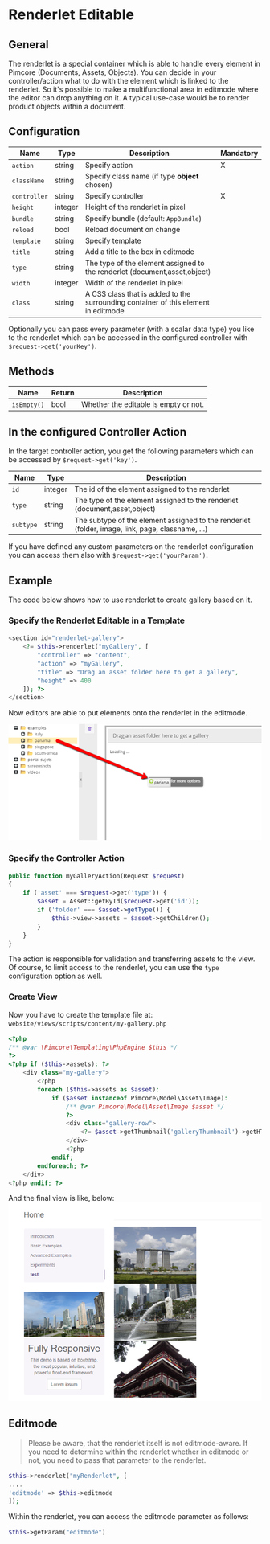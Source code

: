 # Renderlet Editable

## General

The renderlet is a special container which is able to handle every element in Pimcore (Documents, Assets, Objects).
You can decide in your controller/action what to do with the element which is linked to the renderlet.
So it's possible to make a multifunctional area in editmode where the editor can drop anything on it.
A typical use-case would be to render product objects within a document. 

## Configuration

| Name           | Type      | Description                                                                        | Mandatory   |
|----------------|-----------|------------------------------------------------------------------------------------|-------------|
| `action`       | string    | Specify action                                                                     | X           |
| `className`    | string    | Specify class name (if type **object** chosen)                                     |             |
| `controller`   | string    | Specify controller                                                                 | X           |
| `height`       | integer   | Height of the renderlet in pixel                                                   |             |
| `bundle`       | string    | Specify bundle (default: `AppBundle`)                                              |             |
| `reload`       | bool      | Reload document on change                                                          |             |
| `template`     | string    | Specify template                                                                   |             |
| `title`        | string    | Add a title to the box in editmode                                                 |             |
| `type`         | string    | The type of the element assigned to the renderlet (document,asset,object)          |             |
| `width`        | integer   | Width of the renderlet in pixel                                                    |             |
| `class`        | string    | A CSS class that is added to the surrounding container of this element in editmode |             |

Optionally you can pass every parameter (with a scalar data type) you like to the renderlet which can be accessed in 
the configured controller with `$request->get('yourKey')`.

## Methods

| Name            | Return    | Description                                                 |
|-----------------|-----------|-------------------------------------------------------------|
| `isEmpty()`     | bool      | Whether the editable is empty or not.                       |

## In the configured Controller Action

In the target controller action, you get the following parameters which can be accessed by `$request->get('key')`.

| Name       | Type                   | Description                                                                                      |
|------------|------------------------|--------------------------------------------------------------------------------------------------|
| `id`       | integer                | The id of the element assigned to the renderlet                                                  |
| `type`     | string                 | The type of the element assigned to the renderlet (document,asset,object)                        |
| `subtype`  | string                 | The subtype of the element assigned to the renderlet (folder, image, link, page, classname, ...) |

If you have defined any custom parameters on the renderlet configuration you can access them also with `$request->get('yourParam')`.

## Example

The code below shows how to use renderlet to create gallery based on it. 

### Specify the Renderlet Editable in a Template

```php
<section id="renderlet-gallery">
    <?= $this->renderlet("myGallery", [
        "controller" => "content",
        "action" => "myGallery",
        "title" => "Drag an asset folder here to get a gallery",
        "height" => 400
    ]); ?>
</section>
```

Now editors are able to put elements onto the renderlet in the editmode.

![Renderlet gallery - editmode](../../img/editables_renderlet_gallery_example_editmode.png)

### Specify the Controller Action

```php
public function myGalleryAction(Request $request)
{
    if ('asset' === $request->get('type')) {
        $asset = Asset::getById($request->get('id'));
        if ('folder' === $asset->getType()) {
            $this->view->assets = $asset->getChildren();
        }
    }
}
```

The action is responsible for validation and transferring assets to the view.
Of course, to limit access to the renderlet, you can use the `type` configuration option as well. 

### Create View

Now you have to create the template file at: `website/views/scripts/content/my-gallery.php`

```php
<?php
/** @var \Pimcore\Templating\PhpEngine $this */
?>
<?php if ($this->assets): ?>
    <div class="my-gallery">
        <?php
        foreach ($this->assets as $asset):
            if ($asset instanceof Pimcore\Model\Asset\Image):
                /** @var Pimcore\Model\Asset\Image $asset */
                ?>
                <div class="gallery-row">
                    <?= $asset->getThumbnail('galleryThumbnail')->getHTML(); ?>
                </div>
                <?php
            endif;
        endforeach; ?>
    </div>
<?php endif; ?>
```

And the final view is like, below:
![Rendered renderlet - frontend](../../img/editables_renderlet_rendered_view.png)


## Editmode

> Please be aware, that the renderlet itself is not editmode-aware. If you need to determine within the renderlet whether in editmode or not, you need to pass that parameter to the renderlet.

```php
$this->renderlet("myRenderlet", [
....
'editmode' => $this->editmode
]);
```

Within the renderlet, you can access the editmode parameter as follows:

```php
$this->getParam("editmode")
```
